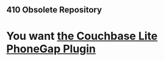 ## 410 Obsolete Repository

# You want [the Couchbase Lite PhoneGap Plugin](https://github.com/couchbaselabs/Couchbase-Lite-PhoneGap-Plugin)

